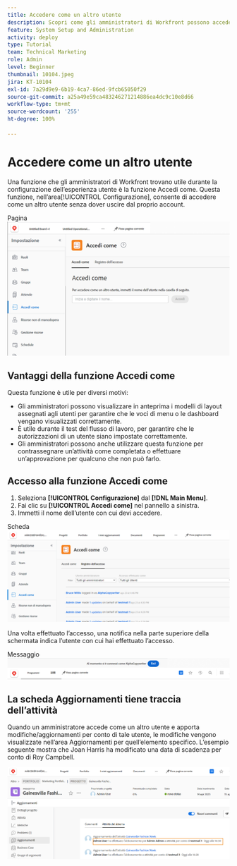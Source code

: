 ```yaml
---
title: Accedere come un altro utente
description: Scopri come gli amministratori di Workfront possono accedere come altri utenti per testare le impostazioni di sistema, i modelli di layout, i rapporti, ecc.
feature: System Setup and Administration
activity: deploy
type: Tutorial
team: Technical Marketing
role: Admin
level: Beginner
thumbnail: 10104.jpeg
jira: KT-10104
exl-id: 7a29d9e9-6b19-4ca7-86ed-9fcb65050f29
source-git-commit: a25a49e59ca483246271214886ea4dc9c10e8d66
workflow-type: tm+mt
source-wordcount: '255'
ht-degree: 100%

---
```


# Accedere come un altro utente

Una funzione che gli amministratori di Workfront trovano utile durante la configurazione dell’esperienza utente è la funzione Accedi come. Questa funzione, nell’area[!UICONTROL Configurazione], consente di accedere come un altro utente senza dover uscire dal proprio account.

Pagina![[!UICONTROL Accedi come] nell’area [!UICONTROL Configurazione] ](assets/admin-fund-log-in-as-1.png)

## Vantaggi della funzione Accedi come

Questa funzione è utile per diversi motivi:

* Gli amministratori possono visualizzare in anteprima i modelli di layout assegnati agli utenti per garantire che le voci di menu o le dashboard vengano visualizzati correttamente.
* È utile durante il test del flusso di lavoro, per garantire che le autorizzazioni di un utente siano impostate correttamente.
* Gli amministratori possono anche utilizzare questa funzione per contrassegnare un’attività come completata o effettuare un’approvazione per qualcuno che non può farlo.

## Accesso alla funzione Accedi come

1. Seleziona **[!UICONTROL Configurazione]** dal **[!DNL Main Menu]**.
1. Fai clic su **[!UICONTROL Accedi come]** nel pannello a sinistra.
1. Immetti il nome dell’utente con cui devi accedere.

Scheda![[!UICONTROL Registro degli accessi] nella pagina [!UICONTROL Accedi come]](assets/admin-fund-log-in-as-3.png)

Una volta effettuato l’accesso, una notifica nella parte superiore della schermata indica l’utente con cui hai effettuato l’accesso.

Messaggio![[!UICONTROL Attualmente connesso come] nella parte superiore della finestra di [!DNL Workfront] ](assets/admin-fund-log-in-as-2.png)

## La scheda Aggiornamenti tiene traccia dell’attività

Quando un amministratore accede come un altro utente e apporta modifiche/aggiornamenti per conto di tale utente, le modifiche vengono visualizzate nell’area Aggiornamenti per quell’elemento specifico. L’esempio seguente mostra che Joan Harris ha modificato una data di scadenza per conto di Roy Campbell.

![Sezione aggiornamenti](assets/admin-fund-log-in-as-4.png)
